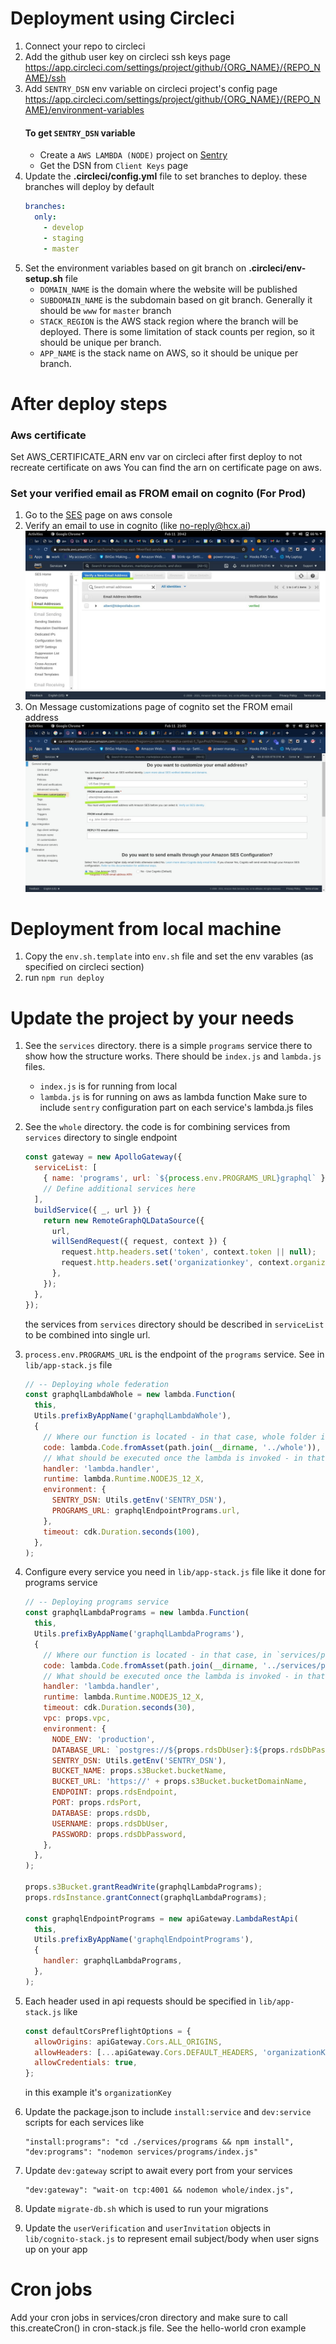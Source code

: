 # Deployment using Circleci

1. Connect your repo to circleci
1. Add the github user key on circleci ssh keys page
   https://app.circleci.com/settings/project/github/{ORG_NAME}/{REPO_NAME}/ssh
1. Add `SENTRY_DSN` env variable on circleci project's config page
   https://app.circleci.com/settings/project/github/{ORG_NAME}/{REPO_NAME}/environment-variables
   #### To get `SENTRY_DSN` variable
   - Create a `AWS LAMBDA (NODE)` project on [Sentry](https://sentry.io/organizations/tidepoollabs/projects/new/)
   - Get the DSN from `Client Keys` page
1. Update the **.circleci/config.yml**
   file to set branches to deploy. these branches will deploy by default
   ```yaml
   branches:
     only:
       - develop
       - staging
       - master
   ```
1. Set the environment variables based on git branch on **.circleci/env-setup.sh** file
   - `DOMAIN_NAME` is the domain where the website will be published
   - `SUBDOMAIN_NAME` is the subdomain based on git branch. Generally it should be `www` for `master` branch
   - `STACK_REGION` is the AWS stack region where the branch will be deployed. There is some limitation of stack counts per region, so it should be unique per branch.
   - `APP_NAME` is the stack name on AWS, so it should be unique per branch.

# After deploy steps

### Aws certificate

Set AWS_CERTIFICATE_ARN env var on circleci after first deploy to not recreate certificate on aws
You can find the arn on certificate page on aws.

### Set your verified email as FROM email on cognito (For Prod)

1. Go to the [SES](https://console.aws.amazon.com/ses/home) page on aws console
1. Verify an email to use in cognito (like no-reply@hcx.ai)
   ![screenshot](docs-images/email-verification.jpg)
1. On Message customizations page of cognito set the FROM email address
   ![screenshot](docs-images/cognito-ses.jpg)

# Deployment from local machine

1. Copy the `env.sh.template` into `env.sh` file and set the env varables (as specified on circleci section)
1. run `npm run deploy`

# Update the project by your needs

1.  See the `services` directory. there is a simple `programs` service there to show how the structure works.
    There should be `index.js` and `lambda.js` files.
    - `index.js` is for running from local
    - `lambda.js` is for running on aws as lambda function
      Make sure to include `sentry` configuration part on each service's lambda.js files
1.  See the `whole` directory. the code is for combining services from `services` directory to single endpoint
    ```javascript
    const gateway = new ApolloGateway({
      serviceList: [
        { name: 'programs', url: `${process.env.PROGRAMS_URL}graphql` },
        // Define additional services here
      ],
      buildService({ _, url }) {
        return new RemoteGraphQLDataSource({
          url,
          willSendRequest({ request, context }) {
            request.http.headers.set('token', context.token || null);
            request.http.headers.set('organizationkey', context.organizationkey || null);
          },
        });
      },
    });
    ```
    the services from `services` directory should be described in `serviceList` to be combined into single url.
1.  `process.env.PROGRAMS_URL` is the endpoint of the `programs` service.
    See in `lib/app-stack.js` file
    ```javascript
    // -- Deploying whole federation
    const graphqlLambdaWhole = new lambda.Function(
      this,
      Utils.prefixByAppName('graphqlLambdaWhole'),
      {
        // Where our function is located - in that case, whole folder in the root of our project
        code: lambda.Code.fromAsset(path.join(__dirname, '../whole')),
        // What should be executed once the lambda is invoked - in that case, the `handler` function exported by `lambda.js`
        handler: 'lambda.handler',
        runtime: lambda.Runtime.NODEJS_12_X,
        environment: {
          SENTRY_DSN: Utils.getEnv('SENTRY_DSN'),
          PROGRAMS_URL: graphqlEndpointPrograms.url,
        },
        timeout: cdk.Duration.seconds(100),
      },
    );
    ```
1.  Configure every service you need in `lib/app-stack.js` file like it done for programs service

    ```javascript
    // -- Deploying programs service
    const graphqlLambdaPrograms = new lambda.Function(
      this,
      Utils.prefixByAppName('graphqlLambdaPrograms'),
      {
        // Where our function is located - in that case, in `services/programs` directory at the root of our project
        code: lambda.Code.fromAsset(path.join(__dirname, '../services/programs')),
        // What should be executed once the lambda is invoked - in that case, the `handler` function exported by `lambda.js`
        handler: 'lambda.handler',
        runtime: lambda.Runtime.NODEJS_12_X,
        timeout: cdk.Duration.seconds(30),
        vpc: props.vpc,
        environment: {
          NODE_ENV: 'production',
          DATABASE_URL: `postgres://${props.rdsDbUser}:${props.rdsDbPassword}@${props.rdsEndpoint}:${props.rdsPort}/${props.rdsDb}`,
          SENTRY_DSN: Utils.getEnv('SENTRY_DSN'),
          BUCKET_NAME: props.s3Bucket.bucketName,
          BUCKET_URL: 'https://' + props.s3Bucket.bucketDomainName,
          ENDPOINT: props.rdsEndpoint,
          PORT: props.rdsPort,
          DATABASE: props.rdsDb,
          USERNAME: props.rdsDbUser,
          PASSWORD: props.rdsDbPassword,
        },
      },
    );

    props.s3Bucket.grantReadWrite(graphqlLambdaPrograms);
    props.rdsInstance.grantConnect(graphqlLambdaPrograms);

    const graphqlEndpointPrograms = new apiGateway.LambdaRestApi(
      this,
      Utils.prefixByAppName('graphqlEndpointPrograms'),
      {
        handler: graphqlLambdaPrograms,
      },
    );
    ```

1.  Each header used in api requests should be specified in `lib/app-stack.js` like
    ```javascript
    const defaultCorsPreflightOptions = {
      allowOrigins: apiGateway.Cors.ALL_ORIGINS,
      allowHeaders: [...apiGateway.Cors.DEFAULT_HEADERS, 'organizationKey'],
      allowCredentials: true,
    };
    ```
    in this example it's `organizationKey`
1.  Update the package.json to include `install:service` and `dev:service` scripts for each services like
    ```
    "install:programs": "cd ./services/programs && npm install",
    "dev:programs": "nodemon services/programs/index.js"
    ```
1.  Update `dev:gateway` script to await every port from your services
    ```
    "dev:gateway": "wait-on tcp:4001 && nodemon whole/index.js",
    ```
1.  Update `migrate-db.sh` which is used to run your migrations
1.  Update the `userVerification` and `userInvitation` objects
    in `lib/cognito-stack.js` to represent email subject/body when user signs up on your app

# Cron jobs

Add your cron jobs in services/cron directory and make sure
to call this.createCron() in cron-stack.js file. See the hello-world cron example
